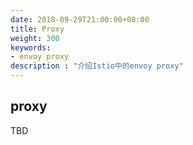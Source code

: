 ```yaml
---
date: 2018-09-29T21:00:00+08:00
title: Proxy
weight: 300
keywords:
- envoy proxy
description : "介绍Istio中的envoy proxy"
---
```




## proxy

TBD


